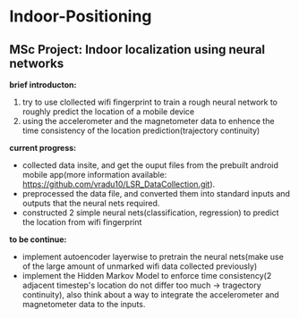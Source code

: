 # Indoor-Positioning

## MSc Project: Indoor localization using neural networks

**brief introducton:** 
1. try to use clollected wifi fingerprint to train a rough neural network to roughly predict the location of a mobile device
2. using the accelerometer and the magnetometer data to enhence the time consistency of the location prediction(trajectory continuity)

**current progress:**
- collected data insite, and get the ouput files from the prebuilt android mobile app(more information available:  https://github.com/vradu10/LSR_DataCollection.git). 
- preprocessed the data file, and converted them into standard inputs and outputs that the neural nets required.
- constructed 2 simple neural nets(classification, regression) to predict the location from wifi fingerprint

**to be continue:**
- implement autoencoder layerwise to pretrain the neural nets(make use of the large amount of unmarked wifi data collected previously)
- implement the Hidden Markov Model to enforce time consistency(2 adjacent timestep's location do not differ too much -> tragectory continuity), also think about a way to integrate the accelerometer and magnetometer data to the inputs.


